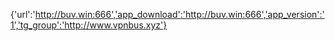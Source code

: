 {'url':'http://buv.win:666','app_download':'http://buv.win:666','app_version':'1','tg_group':'http://www.vpnbus.xyz'}
